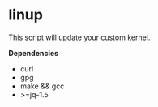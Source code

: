 # linup
This script will update your custom kernel.

**Dependencies**

- curl
- gpg
- make && gcc 
- \>=jq-1.5
